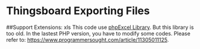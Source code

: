 # Thingsboard Exporting Files

##Support Extensions: xls
This code use <a href='https://github.com/PHPOffice/PHPExcel'>phpExcel Library</a>.
But this library is too old. In the lastest PHP version, you have to modify some codes. Please refer to: https://www.programmersought.com/article/11305011125.
